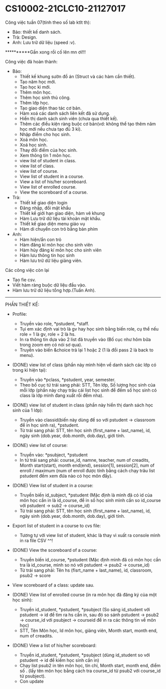 ﻿# CS10002-21CLC10-21127017
Công việc tuần 07(tính theo số lab ktlt th):
- Bảo: thiết kế danh sách.
- Trà: Design.
- Anh: Lưu trữ dữ liệu (speed :v).

**********Gần xong rồi cố lên mn ơi!!!

Công việc đã hoàn thành:
- Bảo:
    + Thiết kế khung sườn đồ án (Struct và các hàm cần thiết).
    + Tạo năm học mới.
    + Tạo học kì mới.
    + Thêm môn học.
    + Thêm học sinh thủ công.
    + Thêm lớp học.
    + Tạo giao diện thao tác cơ bản.
    + Hàm xoá các danh sách liên kết đã sử dụng.
    + Hiển thị danh sách sinh viên (chưa qua thiết kế).
    + Thêm các điều kiện ràng buộc cơ bản(vd: không thể tạo thêm năm học mới nếu chưa tạo đủ 3 kì).
    + Nhập điểm cho học sinh.
    + Xoá môn học.
    + Xoá học sinh.
    + Thay đổi điểm của học sinh.
    + Xem thông tin 1 môn học.
    + view list of student in class.
    + view list of class.
    + view list of course.
    + View list of student in a course.
    + View a list of his/her scoreboard.
    + View list of enrolled course.
    + View the scoreboard of a course.
- Trà:
    + Thiết kế giao diện login
    + Đăng nhập, đổi mật khẩu
    + Thiết kế giới hạn giao diện, hàm vẽ khung
    + Hàm Lưu trữ dữ liệu tài khoản mật khẩu.
    + Thiết kế giao diện menu giáo vụ
    + Hàm di chuyển con trỏ bằng bàn phím
- Anh:
    + Hàm hiện/ẩn con trỏ
    + Hàm đăng kí môn học cho sinh viên
    + Hàm hủy đăng kí môn học cho sinh viên
    + Hàm lưu thông tin học sinh
    + Hàm lưu trữ dữ liệu giảng viên.


Các công việc còn lại
- Tạo fie csv.
- Viết hàm ràng buộc dữ liệu đầu vào.
- Hàm lưu trữ dữ liệu tổng hợp.(Tuấn Anh).


----------------------------------------------------------------------------
PHẦN THIẾT KẾ:
- Profile:
    + Truyền vào role, *pstudent, *staff.
    + Tụi em xác định vai trò là gv hay học sinh bằng biến role, cụ thể nếu role = 1 là gv, role = 2 là hs.
    + In ra thông tin dựa vào 2 list đã truyền vào (Bố cục như hôm bữa trong zoom em có nói sơ qua).
    + Truyền vào biến &choice trả lại 1 hoặc 2 (1 là đổi pass 2 là back to menu).

- (DONE) view list of class (phần này mình hiện về danh sách các lớp có trong kì hiện tại):
    + Truyền vào *pclass, *pstudent, year, semester.
    + Theo bố cục từ trái sang phải: STT, Tên lớp, Số lượng học sinh của mỗi lớp (phần này  chạy trâu cái list học sinh để đếm số học sinh có class là lớp mình đang xuất rồi đếm nha).

- (DONE) view list of student in class (phần này hiển thị danh sách học sinh của 1 lớp):
    + Truyền vào classid(biến này dùng để so với pstudent -> classroom để in học sinh ra), *pstudent.
    + Từ trái sang phải: STT, tên học sinh (first_name + last_name), id, ngày sinh (dob.year, dob.month, dob.day), giới tính.

- (DONE) view list of course:  
    + Truyền vào: *psubject, *pstudent
    + In từ trái sang phải: course_id, namne, teacher, num of creadits, Month start(start), month end(end), session[1], session[2], num of enroll / maximum (num of enroll được tính bằng cách chạy trâu list pstudent đếm xem đứa nào có học môn đấy).

- (DONE) View list of student in a course: 
    + Truyền biến id_subject, *pstudent
    (Mặc định là mình đã có id của môn học cần in là id_course, để in số học sinh mình cần so id_course với 
    pstudent -> sub2 -> course_id)
    + Từ trái sang phải: STT, tên học sinh (first_name + last_name), id, ngày sinh (dob.year, dob.month, dob.day), giới tính.

- Export list of student in a course to cvs file:
    + Tương tự với view list of student, khác là thay vì xuất ra console mình in ra file CSV ^^!

- (DONE) View the scoreboard of a course: 
    + Truyền biến id_course, *pstudent
    (Mặc định mình đã có môn học cần tra là id_course, mình so nó với pstudent -> psub2 -> course_id)
    + Từ trái sang phải: Tên hs (fisrt_name + last_name), id, classroom, psub2 -> score

- View scoreboard of a class: update sau.

- (DONE) View list of enrolled course (in ra môn học đã đăng ký của một học sinh): 
    + Truyền id_student, *pstudent, *psubject
    (So sáng id_student với pstudent -> id để tìm ra hs cần in, sau đó so sánh pstudent -> psub2 -> course_id với psubject -> courseid để in ra các thông tin về môn học)
    + STT, Tên Môn học, Id môn học, giảng viên, Month start, month end, num of creadits.

- (DONE) View a list of his/her scoreboard: 
    + Truyền id_student, *pstudent, *psubject
    (dùng id_student so với pstudent -> id để kiếm học sinh cần in)
    + Chạy list psub2 in tên môn học, tín chỉ, Month start, month end, điểm số .
    (lấy tên môn học bằng cách tra course_id từ psub2 với course_id từ psubject).
    + Con update


